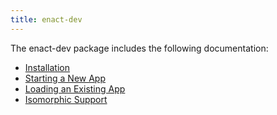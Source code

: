 ```yaml
---
title: enact-dev
---
```


The enact-dev package includes the following documentation:

* [Installation](./installation.md)
* [Starting a New App](./starting-a-new-app.md)
* [Loading an Existing App](./loading-existing-app.md)
* [Isomorphic Support](./isomorphic-support.md)
